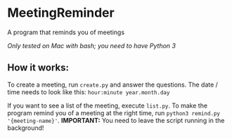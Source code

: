 # MeetingReminder

A program that reminds you of meetings

*Only tested on Mac with bash; you need to have Python 3*

## How it works:

To create a meeting, run ```create.py``` and answer the questions.
The date / time needs to look like this: ```hour:minute year.month.day```

If you want to see a list of the meeting, execute ```list.py```.
To make the program remind you of a meeting at the right time, run ```python3 remind.py '{meeting-name}'```.
**IMPORTANT:** You need to leave the script running in the background!

